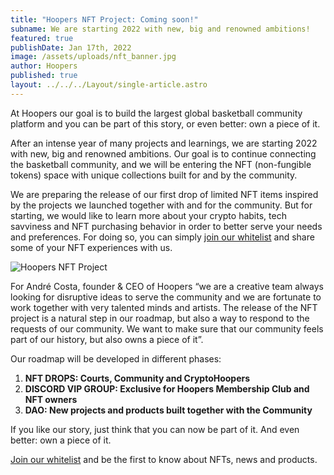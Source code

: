 ```yaml
---
title: "Hoopers NFT Project: Coming soon!"
subname: We are starting 2022 with new, big and renowned ambitions!
featured: true
publishDate: Jan 17th, 2022
image: /assets/uploads/nft_banner.jpg
author: Hoopers
published: true
layout: ../../../Layout/single-article.astro
---
```


At Hoopers our goal is to build the largest global basketball community platform and you can be part of this story, or even better: own a piece of it.

After an intense year of many projects and learnings, we are starting 2022 with new, big and renowned ambitions. Our goal is to continue connecting the basketball community, and we will be entering the NFT (non-fungible tokens) space with unique collections built for and by the community.

We are preparing the release of our first drop of limited NFT items inspired by the projects we launched together with and for the community. But for starting, we would like to learn more about your crypto habits, tech savviness and NFT purchasing behavior in order to better serve your needs and preferences. For doing so, you can simply [join our whitelist](https://form.typeform.com/to/PoG6KnXd) and share some of your NFT experiences with us.

![Hoopers NFT Project](/assets/uploads/nft_banner.jpg "Hoopers NFT Project")

For André Costa, founder & CEO of Hoopers “we are a creative team always looking for disruptive ideas to serve the community and we are fortunate to work together with very talented minds and artists. The release of the NFT project is a natural step in our roadmap, but also a way to respond to the requests of our community. We want to make sure that our community feels part of our history, but also owns a piece of it”.

Our roadmap will be developed in different phases:

1. **NFT DROPS: Courts, Community and CryptoHoopers**
2. **DISCORD VIP GROUP: Exclusive for Hoopers Membership Club and NFT owners**
3. **DAO: New projects and products built together with the Community**

If you like our story, just think that you can now be part of it. And even better: own a piece of it.

[Join our whitelist](https://form.typeform.com/to/PoG6KnXd) and be the first to know about NFTs, news and products.
